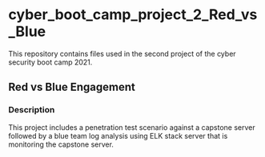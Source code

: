 # cyber_boot_camp_project_2_Red_vs_Blue
This repository contains files used in the second project of the cyber security boot camp 2021.

## Red vs Blue Engagement

### Description
This project includes a penetration test scenario against a capstone server followed by a blue team log analysis using ELK stack server that is monitoring the capstone server.
